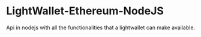# LightWallet-Ethereum-NodeJS
Api in nodejs with all the functionalities that a lightwallet can make available.
